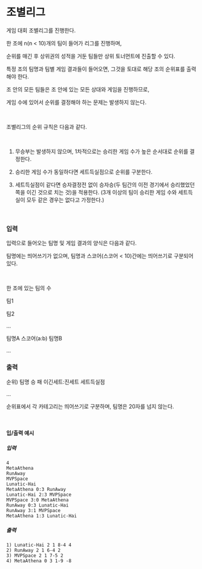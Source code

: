 # 조별리그

게임 대회 조별리그를 진행한다.

한 조에 n(n < 10)개의 팀이 들어가  리그를 진행하며,

순위를 매긴 후 상위권의 성적을 거둔 팀들만 상위 토너먼트에 진출할 수 있다.

특정 조의 팀명과 팀별 게임 결과들이 들어오면, 그것을 토대로 해당 조의 순위표를 출력해야 한다.

조 안의 모든 팀들은 조 안에 있는 모든 상대와 게임을 진행하므로,

게임 수에 있어서 순위를 결정해야 하는 문제는 발생하지 않는다.

<br>

조별리그의 순위 규칙은 다음과 같다.

<br>

1. 무승부는 발생하지 않으며, 1차적으로는 승리한 게임 수가 높은 순서대로 순위를 결정한다.

2. 승리한 게임 수가 동일하다면 세트득실점으로 순위를 구분한다.

3. 세트득실점이 같다면 승자결정전 없이 승자승(두 팀간의 이전 경기에서 승리했었던 쪽을 이긴 것으로 치는 것)을 적용한다. (3개 이상의 팀이 승리한 게임 수와 세트득실이 모두 같은 경우는 없다고 가정한다.)

<br>

### 입력

입력으로 들어오는 팀명 및 게임 결과의 양식은 다음과 같다.

팀명에는 띄어쓰기가 없으며, 팀명과 스코어(스코어 < 10)간에는 띄어쓰기로 구분되어 있다.

<br>

한 조에 있는 팀의 수

팀1

팀2

...

팀명A 스코어(a:b) 팀명B

...

### 출력

순위) 팀명 승 패 이긴세트:진세트 세트득실점

...

순위표에서 각 카테고리는 띄어쓰기로 구분하며, 팀명은 20자를 넘지 않는다.

<br>

#### 입/출력 예시

##### 입력
```
4
MetaAthena
RunAway
MVPSpace
Lunatic-Hai
MetaAthena 0:3 RunAway
Lunatic-Hai 2:3 MVPSpace
MVPSpace 3:0 MetaAthena
RunAway 0:3 Lunatic-Hai
RunAway 3:1 MVPSpace
MetaAthena 1:3 Lunatic-Hai
```

##### 출력
```
1) Lunatic-Hai 2 1 8-4 4
2) RunAway 2 1 6-4 2
3) MVPSpace 2 1 7-5 2
4) MetaAthena 0 3 1-9 -8
```

